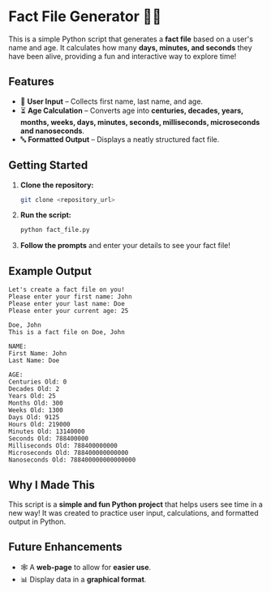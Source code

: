 # Fact File Generator 📄✨  

This is a simple Python script that generates a **fact file** based on a user's name and age. It calculates how many **days, minutes, and seconds** they have been alive, providing a fun and interactive way to explore time!  

## Features  

- 📝 **User Input** – Collects first name, last name, and age.  
- ⏳ **Age Calculation** – Converts age into **centuries, decades, years, months, weeks, days, minutes, seconds, milliseconds, microseconds and nanoseconds**.  
- 🔤 **Formatted Output** – Displays a neatly structured fact file.  

## Getting Started  

1. **Clone the repository:**  
   ```bash
   git clone <repository_url>
   ```  
2. **Run the script:**  
   ```bash
   python fact_file.py
   ```  
3. **Follow the prompts** and enter your details to see your fact file!  

## Example Output  

```
Let's create a fact file on you!  
Please enter your first name: John  
Please enter your last name: Doe  
Please enter your current age: 25  

Doe, John
This is a fact file on Doe, John

NAME:
First Name: John
Last Name: Doe

AGE:
Centuries Old: 0
Decades Old: 2
Years Old: 25
Months Old: 300
Weeks Old: 1300
Days Old: 9125
Hours Old: 219000
Minutes Old: 13140000
Seconds Old: 788400000
Milliseconds Old: 788400000000
Microseconds Old: 788400000000000
Nanoseconds Old: 788400000000000000 
```  

## Why I Made This  

This script is a **simple and fun Python project** that helps users see time in a new way! It was created to practice user input, calculations, and formatted output in Python.  

## Future Enhancements  
- 🕸️ A **web-page** to allow for **easier use**.
- 📊 Display data in a **graphical format**.  

